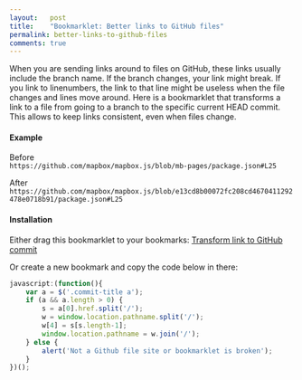 ```yaml
---
layout:   post
title:    "Bookmarklet: Better links to GitHub files"
permalink: better-links-to-github-files
comments: true
---
```


When you are sending links around to files on GitHub, these links usually include the branch name. If the branch changes, your link might break. If you link to linenumbers, the link to that line might be useless when the file changes and lines move around. Here is a bookmarklet that transforms a link to a file from going to a branch to the specific current HEAD commit. This allows to keep links consistent, even when files change.

#### Example

Before  
`https://github.com/mapbox/mapbox.js/blob/mb-pages/package.json#L25`

After  
`https://github.com/mapbox/mapbox.js/blob/e13cd8b00072fc208cd4670411292478e0718b91/package.json#L25`

#### Installation

<p>
Either drag this bookmarklet to your bookmarks: <a href="javascript:(function(){
    var a = $('.commit-title a');
    if (a && a.length > 0) {
        s = a[0].href.split('/');
        w = window.location.pathname.split('/');
        w[4] = s[s.length-1];
        window.location.pathname = w.join('/');
    } else {
        alert('Not a Github file site or bookmarklet is broken');
    }
})();">Transform link to GitHub commit</a>
</p>

Or create a new bookmark and copy the code below in there:

```javascript
javascript:(function(){
    var a = $('.commit-title a');
    if (a && a.length > 0) {
        s = a[0].href.split('/');
        w = window.location.pathname.split('/');
        w[4] = s[s.length-1];
        window.location.pathname = w.join('/');
    } else {
        alert('Not a Github file site or bookmarklet is broken');
    }
})();
```
